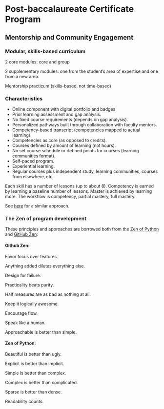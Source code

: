 Post-baccalaureate Certificate Program
=======================================

Mentorship and Community Engagement
-----------------------------------

### Modular, skills-based curriculum

2 core modules: core and group

2 supplementary modules: one from the student’s area of expertise and one from a new area.

Mentorship practicum (skills-based, not time-based)

### Characteristics

* Online component with digital portfolio and badges
* Prior learning assessment and gap analysis.
* No fixed course requirements (depends on gap analysis).
* Personalized pathways built through collaboration with faculty mentors.
* Competency-based transcript (competencies mapped to actual learning).
* Competencies as core (as opposed to credits).
* Courses defined by amount of learning (not hours).
* No set course schedule or defined points for courses (learning communities format).
* Self-paced program.
* Experiential learning.
* Regular courses plus independent study, learning communities, courses from elsewhere, etc.

Each skill has a number of lessons (up to about 8). Competency is earned by learning a baseline number of lessons. Master is achieved by learning more. The workflow is competency, partial mastery, full mastery.

See [here](http://www.insidehighered.com/sites/default/server_files/files/Competency%20Transcript%20Draft%20v12.pdf) for a similar approach.


### The Zen of program development

These principles and approaches are borrowed both from the [Zen of Python](http://www.python.org/dev/peps/pep-0020/) and [GitHub Zen](http://api.github.com/zen):

#### Github Zen:

Favor focus over features.

Anything added dilutes everything else.

Design for failure.

Practicality beats purity.

Half measures are as bad as nothing at all.

Keep it logically awesome.

Encourage flow.

Speak like a human.

Approachable is better than simple.

#### Zen of Python:

Beautiful is better than ugly.

Explicit is better than implicit.

Simple is better than complex.

Complex is better than complicated.

Sparse is better than dense.

Readability counts.

